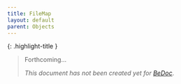 ```yaml
---
title: FileMap
layout: default
parent: Objects
---
```


{: .highlight-title }
> Forthcoming...
>
> _This document has not been created yet for [BeDoc](/)_.
